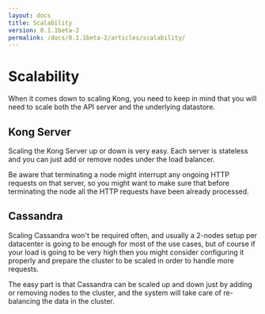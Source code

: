 ```yaml
---
layout: docs
title: Scalability
version: 0.1.1beta-2
permalink: /docs/0.1.1beta-2/articles/scalability/
---
```


# Scalability

When it comes down to scaling Kong, you need to keep in mind that you will need to scale both the API server and the underlying datastore.

## Kong Server

Scaling the Kong Server up or down is very easy. Each server is stateless and you can just add or remove nodes under the load balancer.

Be aware that terminating a node might interrupt any ongoing HTTP requests on that server, so you might want to make sure that before terminating the node all the HTTP requests have been already processed.

## Cassandra

Scaling Cassandra won't be required often, and usually a 2-nodes setup per datacenter is going to be enough for most of the use cases, but of course if your load is going to be very high then you might consider configuring it properly and prepare the cluster to be scaled in order to handle more requests.

The easy part is that Cassandra can be scaled up and down just by adding or removing nodes to the cluster, and the system will take care of re-balancing the data in the cluster.

